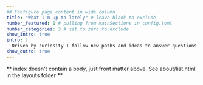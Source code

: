 ```yaml
---
## Configure page content in wide column
title: "What I'm up to lately" # leave blank to exclude
number_featured: 1 # pulling from mainSections in config.toml
number_categories: 3 # set to zero to exclude
show_intro: true
intro: |
  Driven by curiosity I follow new paths and ideas to answer questions about politics and society. Here you find my current research projects and finished.
show_outro: true
---
```


** index doesn't contain a body, just front matter above.
See about/list.html in the layouts folder **
